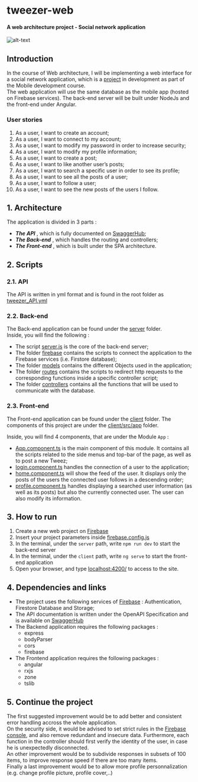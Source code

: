# **tweezer-web**
#### A web architecture project - Social network application

![alt-text](https://github.com/wasanico/tweezer-web/blob/main/res/post_tweez.png?raw=true)

## Introduction

In the course of Web architecture, I will be implementing a web interface for a social network
application, which is a [project](https://github.com/wasanico/tweezer) in development as part of the Mobile development course.  
The web application will use the same database as the mobile app (hosted on Firebase
services). The back-end server will be built under NodeJs and the front-end under Angular.  

### User stories

1. As a user, I want to create an account;
2. As a user, I want to connect to my account;
3. As a user, I want to modify my password in order to increase security;
4. As a user, I want to modify my profile information;
5. As a user, I want to create a post;
6. As a user, I want to like another user’s posts;
7. As a user, I want to search a specific user in order to see its profile;
8. As a user, I want to see all the posts of a user;
9. As a user, I want to follow a user;
10. As a user, I want to see the new posts of the users I follow.


## 1. Architecture  

The application is divided in 3 parts :
- _**The API**_ , which is fully documented on [SwaggerHub](https://app.swaggerhub.com/apis-docs/wasanico/tweezer/1.0);
- _**The Back-end**_ , which handles the routing and controllers;
- _**The Front-end**_ , which is built under the SPA architecture.

## 2. Scripts

### 2.1. API

The API is written in yml format and is found in the root folder as [tweezer_API.yml](https://github.com/wasanico/tweezer-web/blob/main/tweezer_API.yml) 

### 2.2. Back-end

The Back-end application can be found under the [server](https://github.com/wasanico/tweezer-web/tree/main/server) folder.  
Inside, you will find the following :

- The script [server.js](https://github.com/wasanico/tweezer-web/blob/main/server/server.js) is the core of the back-end server;
- The folder [firebase](https://github.com/wasanico/tweezer-web/tree/main/server/firebase) contains the scripts to connect the application to the Firebase services (i.e. Firstore database);
- The folder [models](https://github.com/wasanico/tweezer-web/tree/main/server/models) contains the different Objects used in the application;
- The folder [routes](https://github.com/wasanico/tweezer-web/tree/main/server/routes) contains the scripts to redirect http requests to the corresponding functions inside a specific controller script;
- The folder [controllers](https://github.com/wasanico/tweezer-web/tree/main/server/controllers) contains all the functions that will be used to communicate with the database.

### 2.3. Front-end

The Front-end application can be found under the [client](https://github.com/wasanico/tweezer-web/tree/main/client) folder.
The components of this project are under the [client/src/app](https://github.com/wasanico/tweezer-web/tree/main/client/src/app) folder.  

Inside, you will find 4 components, that are under the Module ```App``` :

- [App.component.ts](https://github.com/wasanico/tweezer-web/blob/main/client/src/app/app.component.ts) is the main component of this module. It contains all the scripts related to the side menus and top-bar of the page, as well as to post a new Tweez;
- [login.component.ts](https://github.com/wasanico/tweezer-web/blob/main/client/src/app/login/login.component.ts) handles the connection of a user to the application;
- [home.component.ts](https://github.com/wasanico/tweezer-web/blob/main/client/src/app/home/home.component.ts) will show the feed of the user. It displays only the posts of the users the connected user follows in a descending order;
- [profile.component.ts](https://github.com/wasanico/tweezer-web/blob/main/client/src/app/profile/profile.component.ts) handles displaying a searched user information (as well as its posts) but also the currently connected user. The user can also modify its information.

## 3. How to run

1. Create a new web project on [Firebase](https://console.firebase.google.com/)
2. Insert your project parameters inside [firebase.config.js](https://github.com/wasanico/tweezer-web/blob/main/server/firebase/firebase.config.js)
3. In the terminal, under the ```server``` path, write ```npm run dev``` to start the back-end server
4. In the terminal, under the ```client``` path, write ```ng serve``` to start the front-end application
5. Open your browser, and type [localhost:4200/](http://localhost:4200/) to access to the site.

## 4. Dependencies and links

- The project uses the following services of [Firebase](https://console.firebase.google.com/u/0/) : Authentication, Firestore Database and Storage;
- The API documentation is written under the OpenAPI Specification and is available on [SwaggerHub](https://app.swaggerhub.com/apis-docs/wasanico/tweezer/1.0)
- The Backend application requires the following packages :
    - express
    - bodyParser
    - cors
    - firebase
- The Frontend application requires the following packages :
    - angular
    - rxjs
    - zone
    - tslib



## 5. Continue the project

The first suggested improvement would be to add better and consistent error handling accross the whole application.  
On the security side, it would be advised to set strict rules in the [Firebase console](https://console.firebase.google.com/u/0/), and also remove redundant and insecure data. Furthermore, each function in the controller should first verify the identity of the user, in case he is unexpectedly disconnected.  
An other improvement would be to subdivide responses in subsets of 100 items, to improve response speed if there are too many items.  
Finally a last improvement would be to allow more profile personnalization (e.g. change profile picture, profile cover,..)